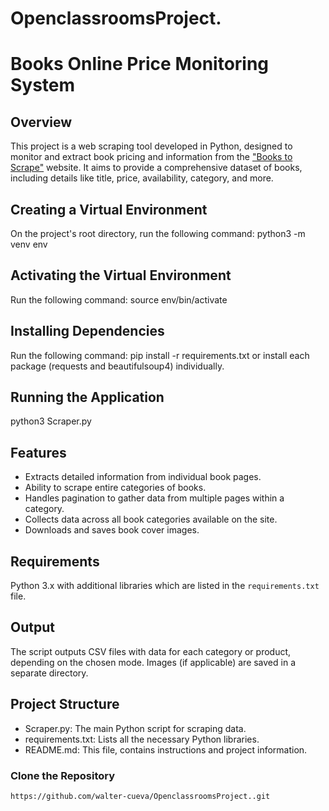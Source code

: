# OpenclassroomsProject.
# Books Online Price Monitoring System

## Overview
This project is a web scraping tool developed in Python, designed to monitor and extract book pricing and information from the ["Books to Scrape"](https://books.toscrape.com/index.html) website. It aims to provide a comprehensive dataset of books, including details like title, price, availability, category, and more.

## Creating a Virtual Environment
On the project's root directory, run the following command: python3 -m venv env

## Activating the Virtual Environment
Run the following command: source env/bin/activate

## Installing Dependencies
Run the following command: pip install -r requirements.txt or install each package (requests and
beautifulsoup4) individually.

## Running the Application
python3 Scraper.py 

## Features
- Extracts detailed information from individual book pages.
- Ability to scrape entire categories of books.
- Handles pagination to gather data from multiple pages within a category.
- Collects data across all book categories available on the site.
- Downloads and saves book cover images.

## Requirements
Python 3.x with additional libraries which are listed in the `requirements.txt` file.

## Output
The script outputs CSV files with data for each category or product, depending on the chosen mode. Images (if applicable) are saved in a separate directory.

## Project Structure

- Scraper.py: The main Python script for scraping data.
- requirements.txt: Lists all the necessary Python libraries.
- README.md: This file, contains instructions and project information.

### Clone the Repository
```bash
https://github.com/walter-cueva/OpenclassroomsProject..git

